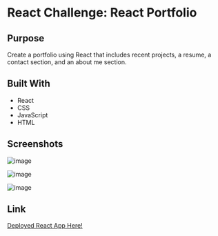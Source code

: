 # React Challenge: React Portfolio

## Purpose

Create a portfolio using React that includes recent projects, a resume, a contact section, and an about me section.

## Built With

* React
* CSS
* JavaScript
* HTML

## Screenshots

![image](https://user-images.githubusercontent.com/65319429/95541304-b299fa00-09b8-11eb-9594-517d0b245413.png)

![image](https://user-images.githubusercontent.com/65319429/95541362-d3624f80-09b8-11eb-8186-55070f433b0f.png)

![image](https://user-images.githubusercontent.com/65319429/95541428-fee53a00-09b8-11eb-813c-25fe8027eb6c.png)

## Link

[Deployed React App Here!](https://cheriecookson.github.io/react-portfolio/)


